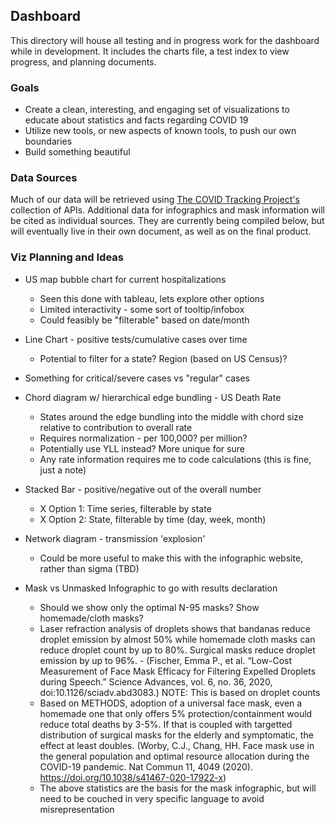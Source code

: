 ## Dashboard 
This directory will house all testing and in progress work for the dashboard while in development. It includes the charts file, a test index to view progress, and planning documents. 

### Goals
* Create a clean, interesting, and engaging set of visualizations to educate about statistics and facts regarding COVID 19
* Utilize new tools, or new aspects of known tools, to push our own boundaries
* Build something beautiful

### Data Sources
Much of our data will be retrieved using <a href="https://covidtracking.com/data/api">The COVID Tracking Project's</a> collection of APIs. Additional data for infographics and mask information will be cited as individual sources. They are currently being compiled below, but will eventually live in their own document, as well as on the final product. 

### Viz Planning and Ideas
* US map bubble chart for current hospitalizations
    * Seen this done with tableau, lets explore other options
    * Limited interactivity - some sort of tooltip/infobox 
    * Could feasibly be "filterable" based on date/month

* Line Chart - positive tests/cumulative cases over time
    * Potential to filter for a state? Region (based on US Census)?

* Something for critical/severe cases vs "regular" cases

* Chord diagram w/ hierarchical edge bundling - US Death Rate
    * States around the edge bundling into the middle with chord size relative to contribution to overall rate
    * Requires normalization - per 100,000? per million?
    * Potentially use YLL instead? More unique for sure 
    * Any rate information requires me to code calculations (this is fine, just a note)

* Stacked Bar - positive/negative out of the overall number
    * X Option 1: Time series, filterable by state
    * X Option 2: State, filterable by time (day, week, month)

* Network diagram - transmission 'explosion'
    * Could be more useful to make this with the infographic website, rather than sigma (TBD)

* Mask vs Unmasked Infographic to go with results declaration 
    * Should we show only the optimal N-95 masks? Show homemade/cloth masks?
    * Laser refraction analysis of droplets shows that bandanas reduce droplet emission by almost 50% while homemade cloth masks can reduce droplet count by up to 80%. Surgical masks reduce droplet emission by up to 96%. - (Fischer, Emma P., et al. “Low-Cost Measurement of Face Mask Efficacy for Filtering Expelled Droplets during Speech.” Science Advances, vol. 6, no. 36, 2020, doi:10.1126/sciadv.abd3083.) NOTE: This is based on droplet counts
    * Based on METHODS, adoption of a universal face mask, even a homemade one that only offers 5% protection/containment would reduce total deaths by 3-5%. If that is coupled with targetted distribution of surgical masks for the elderly and symptomatic, the effect at least doubles. (Worby, C.J., Chang, HH. Face mask use in the general population and optimal resource allocation during the COVID-19 pandemic. Nat Commun 11, 4049 (2020). https://doi.org/10.1038/s41467-020-17922-x)
    * The above statistics are the basis for the mask infographic, but will need to be couched in very specific language to avoid misrepresentation